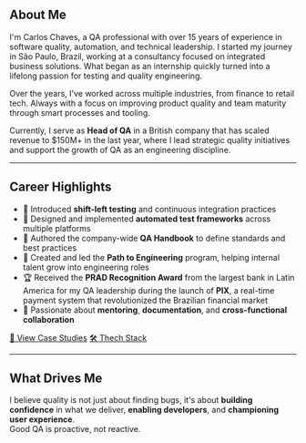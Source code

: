 ## About Me

I'm Carlos Chaves, a QA professional with over 15 years of experience in software quality, automation, and technical leadership. I started my journey in São Paulo, Brazil, working at a consultancy focused on integrated business solutions. What began as an internship quickly turned into a lifelong passion for testing and quality engineering.

Over the years, I've worked across multiple industries, from finance to retail tech. Always with a focus on improving product quality and team maturity through smart processes and tooling.

Currently, I serve as **Head of QA** in a British company that has scaled revenue to $150M+ in the last year, where I lead strategic quality initiatives and support the growth of QA as an engineering discipline.

---

## Career Highlights

- 🔁 Introduced **shift-left testing** and continuous integration practices  
- 🧪 Designed and implemented **automated test frameworks** across multiple platforms  
- 📘 Authored the company-wide **QA Handbook** to define standards and best practices  
- 🚀 Created and led the **Path to Engineering** program, helping internal talent grow into engineering roles  
- 🏆 Received the **PRAD Recognition Award** from the largest bank in Latin America for my QA leadership during the launch of **PIX**, a real-time payment system that revolutionized the Brazilian financial market   
- 🤝 Passionate about **mentoring**, **documentation**, and **cross-functional collaboration**

<a href="/case-studies" class="btn btn-primary">📂 View Case Studies</a>
<a href="/tech-stack" class="btn btn-primary">🛠 Thech Stack</a>

---

## What Drives Me

I believe quality is not just about finding bugs, it's about **building confidence** in what we deliver, **enabling developers**, and **championing user experience**.  
Good QA is proactive, not reactive.
